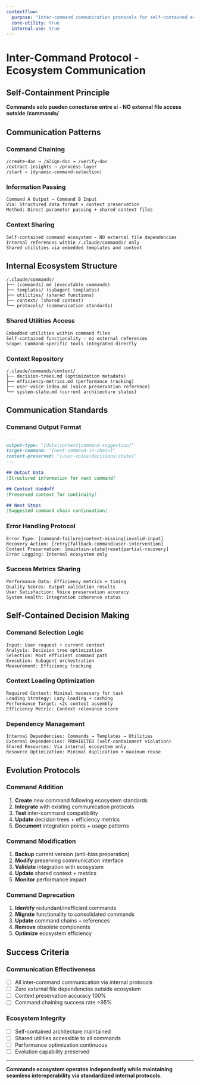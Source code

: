 ```yaml
---
contextflow:
  purpose: "Inter-command communication protocols for self-contained ecosystem"
  core-utility: true
  internal-use: true
---
```


# Inter-Command Protocol - Ecosystem Communication

## Self-Containment Principle
**Commands solo pueden conectarse entre sí - NO external file access outside /commands/**

## Communication Patterns

### Command Chaining
```
/create-doc → /align-doc → /verify-doc
/extract-insights → /process-layer  
/start → [dynamic-command-selection]
```

### Information Passing
```
Command A Output → Command B Input
Via: Structured data format + context preservation
Method: Direct parameter passing + shared context files
```

### Context Sharing
```
Self-contained command ecosystem - NO external file dependencies
Internal references within /.claude/commands/ only
Shared utilities via embedded templates and context
```

## Internal Ecosystem Structure

```
/.claude/commands/
├── [commands].md (executable commands)
├── templates/ (subagent templates)
├── utilities/ (shared functions)
├── context/ (shared context)
└── protocols/ (communication standards)
```

### Shared Utilities Access
```
Embedded utilities within command files
Self-contained functionality - no external references
Scope: Command-specific tools integrated directly
```

### Context Repository
```
/.claude/commands/context/
├── decision-trees.md (optimization metadata)
├── efficiency-metrics.md (performance tracking)
├── user-voice-index.md (voice preservation reference)
└── system-state.md (current architecture status)
```

## Communication Standards

### Command Output Format
```markdown
---
output-type: "[data|context|command-suggestion]"
target-command: "[next-command-in-chain]"
context-preserved: "[user-voice|decisions|state]"
---

## Output Data
[Structured information for next command]

## Context Handoff
[Preserved context for continuity]

## Next Steps
[Suggested command chain continuation]
```

### Error Handling Protocol
```
Error Type: [command-failure|context-missing|invalid-input]
Recovery Action: [retry|fallback-command|user-intervention]
Context Preservation: [maintain-state|reset|partial-recovery]
Error Logging: Internal ecosystem only
```

### Success Metrics Sharing
```
Performance Data: Efficiency metrics + timing
Quality Scores: Output validation results  
User Satisfaction: Voice preservation accuracy
System Health: Integration coherence status
```

## Self-Contained Decision Making

### Command Selection Logic
```
Input: User request + current context
Analysis: Decision tree optimization
Selection: Most efficient command path
Execution: Subagent orchestration
Measurement: Efficiency tracking
```

### Context Loading Optimization
```
Required Context: Minimal necessary for task
Loading Strategy: Lazy loading + caching
Performance Target: <2s context assembly
Efficiency Metric: Context relevance score
```

### Dependency Management
```
Internal Dependencies: Commands → Templates → Utilities
External Dependencies: PROHIBITED (self-containment violation)
Shared Resources: Via internal ecosystem only
Resource Optimization: Minimal duplication + maximum reuse
```

## Evolution Protocols

### Command Addition
1. **Create** new command following ecosystem standards
2. **Integrate** with existing communication protocols
3. **Test** inter-command compatibility
4. **Update** decision trees + efficiency metrics
5. **Document** integration points + usage patterns

### Command Modification  
1. **Backup** current version (anti-bias preparation)
2. **Modify** preserving communication interface
3. **Validate** integration with ecosystem
4. **Update** shared context + metrics
5. **Monitor** performance impact

### Command Deprecation
1. **Identify** redundant/inefficient commands
2. **Migrate** functionality to consolidated commands
3. **Update** command chains + references
4. **Remove** obsolete components
5. **Optimize** ecosystem efficiency

## Success Criteria

### Communication Effectiveness
- [ ] All inter-command communication via internal protocols
- [ ] Zero external file dependencies outside ecosystem
- [ ] Context preservation accuracy 100%
- [ ] Command chaining success rate >95%

### Ecosystem Integrity
- [ ] Self-contained architecture maintained
- [ ] Shared utilities accessible to all commands
- [ ] Performance optimization continuous
- [ ] Evolution capability preserved

---

**Commands ecosystem operates independently while maintaining seamless interoperability via standardized internal protocols.**